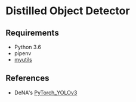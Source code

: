 # Distilled Object Detector

## Requirements
- Python 3.6
- pipenv
- [myutils](https://github.com/yoshitomo-matsubara/myutils)

## References
- DeNA's [PyTorch_YOLOv3](https://github.com/DeNA/PyTorch_YOLOv3)